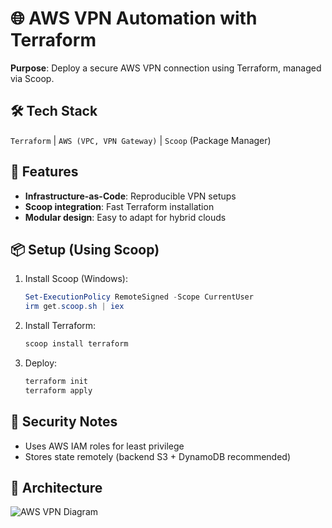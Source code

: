 # 🌐 AWS VPN Automation with Terraform  

**Purpose**: Deploy a secure AWS VPN connection using Terraform, managed via Scoop.  

## 🛠️ Tech Stack  
`Terraform` | `AWS (VPC, VPN Gateway)` | `Scoop` (Package Manager)  

## 🚀 Features  
- **Infrastructure-as-Code**: Reproducible VPN setups  
- **Scoop integration**: Fast Terraform installation  
- **Modular design**: Easy to adapt for hybrid clouds  

## 📦 Setup (Using Scoop)  
1. Install Scoop (Windows):  
   ```powershell  
   Set-ExecutionPolicy RemoteSigned -Scope CurrentUser  
   irm get.scoop.sh | iex  
   ```  
2. Install Terraform:  
   ```powershell  
   scoop install terraform  
   ```  
3. Deploy:  
   ```bash  
   terraform init  
   terraform apply  
   ```  

## 🔐 Security Notes  
- Uses AWS IAM roles for least privilege  
- Stores state remotely (backend S3 + DynamoDB recommended)  

## 📸 Architecture  
![AWS VPN Diagram](/screenshots/vpn-arch.png)  

